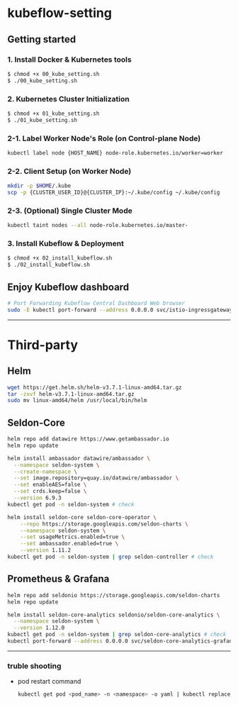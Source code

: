 # kubeflow-setting

## Getting started

### 1. Install Docker & Kubernetes tools
```sh
$ chmod +x 00_kube_setting.sh
$ ./00_kube_setting.sh
```

### 2. Kubernetes Cluster Initialization
```sh
$ chmod +x 01_kube_setting.sh
$ ./01_kube_setting.sh
```

### 2-1. Label Worker Node's Role (on Control-plane Node)
```sh
kubectl label node {HOST_NAME} node-role.kubernetes.io/worker=worker
```

### 2-2. Client Setup (on Worker Node)
```sh
mkdir -p $HOME/.kube
scp -p {CLUSTER_USER_ID}@{CLUSTER_IP}:~/.kube/config ~/.kube/config
```

### 2-3. (Optional) Single Cluster Mode
```sh
kubectl taint nodes --all node-role.kubernetes.io/master-
```

### 3. Install Kubeflow & Deployment
```sh
$ chmod +x 02_install_kubeflow.sh
$ ./02_install_kubeflow.sh
```

## Enjoy Kubeflow dashboard
```sh
# Port Forwarding Kubeflow Central Dashboard Web browser 
sudo -E kubectl port-forward --address 0.0.0.0 svc/istio-ingressgateway -n istio-system 80:80
```


---


# Third-party


## Helm
```sh
wget https://get.helm.sh/helm-v3.7.1-linux-amd64.tar.gz
tar -zxvf helm-v3.7.1-linux-amd64.tar.gz
sudo mv linux-amd64/helm /usr/local/bin/helm
```

## Seldon-Core
```sh
helm repo add datawire https://www.getambassador.io
helm repo update

helm install ambassador datawire/ambassador \
  --namespace seldon-system \
  --create-namespace \
  --set image.repository=quay.io/datawire/ambassador \
  --set enableAES=false \
  --set crds.keep=false \
  --version 6.9.3
kubectl get pod -n seldon-system # check

helm install seldon-core seldon-core-operator \
    --repo https://storage.googleapis.com/seldon-charts \
    --namespace seldon-system \
    --set usageMetrics.enabled=true \
    --set ambassador.enabled=true \
    --version 1.11.2
kubectl get pod -n seldon-system | grep seldon-controller # check
```


## Prometheus & Grafana
```sh
helm repo add seldonio https://storage.googleapis.com/seldon-charts
helm repo update

helm install seldon-core-analytics seldonio/seldon-core-analytics \
  --namespace seldon-system \
  --version 1.12.0
kubectl get pod -n seldon-system | grep seldon-core-analytics # check
kubectl port-forward --address 0.0.0.0 svc/seldon-core-analytics-grafana -n seldon-system 8090:80
```

---

### truble shooting
* pod restart command
  ```sh
  kubectl get pod <pod_name> -n <namespace> -o yaml | kubectl replace --force -f -
  ```